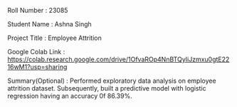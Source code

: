 Roll Number       :   23085

Student Name      :   Ashna Singh

Project Title     :   Employee Attrition

Google Colab Link :   https://colab.research.google.com/drive/1OfvaROp4NnBTQyIiJzmxu0gtE2216wM1?usp=sharing

Summary(Optional) :   Performed exploratory data analysis on employee attrition dataset. Subsequently, built a predictive model with logistic regression having an accuracy 0f 86.39%.
